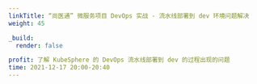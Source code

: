 ```yaml
---
linkTitle: “尚医通” 微服务项目 DevOps 实战 - 流水线部署到 dev 环境问题解决
weight: 45

_build:
  render: false

profit: 了解 KubeSphere 的 DevOps 流水线部署到 dev 的过程出现的问题
time: 2021-12-17 20:00-20:40
---
```

